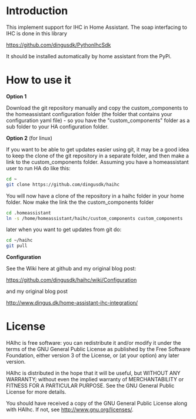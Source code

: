 # Introduction

This implement support for IHC in Home Assistant. The soap interfacing to IHC is done in this library

https://github.com/dingusdk/PythonIhcSdk

It should be installed automatically by home assistant from the PyPi.


# How to use it


**Option 1**

Download the git repository manually and copy the custom_components to the homeassistant configuration folder (the folder that contains your configuration yaml file) - so you have the "custom_components" folder as a sub folder to your HA configuration folder.

**Option 2** (for linux)

If you want to be able to get updates easier using git, it may be a good idea to keep the clone of the git repository in a separate folder, and then make a link to the custom_components folder.
Assuming you have a homeassistant user to run HA do like this:

```bash
cd ~
git clone https://github.com/dingusdk/haihc
```
You will now have a clone of the repository in a haihc folder in your home folder.
Now make the link the the custom_components folder
```bash
cd .homeassistant
ln -s /home/homeassistant/haihc/custom_components custom_components
```
later when you want to get updates from git do:
```bash
cd ~/haihc
git pull
```

**Configuration**

See the Wiki here at github and my original blog post:

https://github.com/dingusdk/haihc/wiki/Configuration

and my original blog post

http://www.dingus.dk/home-assistant-ihc-integration/



# License

HAIhc is free software: you can redistribute it and/or modify
it under the terms of the GNU General Public License as published by
the Free Software Foundation, either version 3 of the License, or
(at your option) any later version.

HAIhc is distributed in the hope that it will be useful,
but WITHOUT ANY WARRANTY; without even the implied warranty of
MERCHANTABILITY or FITNESS FOR A PARTICULAR PURPOSE.  See the
GNU General Public License for more details.

You should have received a copy of the GNU General Public License
along with HAIhc.  If not, see <http://www.gnu.org/licenses/>.


